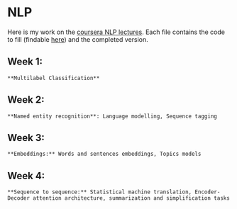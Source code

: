 # NLP

Here is my work on the [coursera NLP lectures](https://www.coursera.org/learn/language-processing).
Each file contains the code to fill (findable [here](https://github.com/hse-aml/natural-language-processing)) and the completed version.

## Week 1:
    **Multilabel Classification**
## Week 2:
    **Named entity recognition**: Language modelling, Sequence tagging
## Week 3:
    **Embeddings:** Words and sentences embeddings, Topics models
## Week 4:
    **Sequence to sequence:** Statistical machine translation, Encoder-Decoder attention architecture, summarization and simplification tasks

